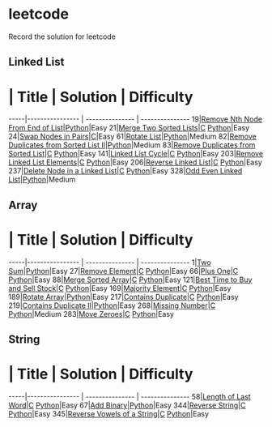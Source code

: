 # leetcode
Record the solution for leetcode

## Linked List
 #   | Title           |  Solution       | Difficulty
-----|---------------- | --------------- | ---------------
19|[Remove Nth Node From End of List](https://leetcode.com/problems/remove-nth-node-from-end-of-list/)|[Python](./python/19_removeNthFromEnd.py)|Easy
21|[Merge Two Sorted Lists](https://leetcode.com/problems/merge-two-sorted-lists/)|[C](./C/21_mergeTwoLists.c) [Python](./python/21_mergeTwoLists.py)|Easy
24|[Swap Nodes in Pairs](https://leetcode.com/problems/swap-nodes-in-pairs/)|[C](./C/24_swapPairs.c)|Easy
61|[Rotate List](https://leetcode.com/problems/rotate-list/)|[Python](./python/61_rotateRight.py)|Medium
82|[Remove Duplicates from Sorted List II](https://leetcode.com/problems/remove-duplicates-from-sorted-list-ii/)|[Python](./python/82_deleteDuplicates2.py)|Medium
83|[Remove Duplicates from Sorted List](https://leetcode.com/problems/remove-duplicates-from-sorted-list/)|[C](./C/83_deleteDuplicates.c) [Python](./python/83_deleteDuplicates.py)|Easy
141|[Linked List Cycle](https://leetcode.com/problems/linked-list-cycle/)|[C](./C/141_hasCycle.c) [Python](./python/141_hasCycle.py)|Easy
203|[Remove Linked List Elements](https://leetcode.com/problems/remove-linked-list-elements/)|[C](./C/203_removeElements.c) [Python](./python/203_removeElements.py)|Easy
206|[Reverse Linked List](https://leetcode.com/problems/reverse-linked-list/)|[C](./C/206_reverseList.c) [Python](./python/206_reverseList.py)|Easy
237|[Delete Node in a Linked List](https://leetcode.com/problems/delete-node-in-a-linked-list/)|[C](./C/237_deleteNode.c) [Python](./python/237_deleteNode.py)|Easy
328|[Odd Even Linked List](https://leetcode.com/problems/odd-even-linked-list/)|[Python](./python/328_oddEvenList.py)|Medium


## Array
 #   | Title           |  Solution       | Difficulty
-----|---------------- | --------------- | ---------------
1|[Two Sum](https://leetcode.com/problems/two-sum/)|[Python](./python/1_twoSum.py)|Easy
27|[Remove Element](https://leetcode.com/problems/remove-element/)|[C](./C/27_removeElement.c) [Python](./python/27_removeElement.py)|Easy
66|[Plus One](https://leetcode.com/problems/plus-one/)|[C](./C/66_plusOne.c) [Python](./python/66_plusOne.py)|Easy
88|[Merge Sorted Array](https://leetcode.com/problems/merge-sorted-array/)|[C](./C/88_merge.c) [Python](./python/88_merge.py)|Easy
121|[Best Time to Buy and Sell Stock](https://leetcode.com/problems/best-time-to-buy-and-sell-stock/)|[C](./C/121_maxProfit.c) [Python](./python/121_maxProfit.py)|Easy
169|[Majority Element](https://leetcode.com/problems/majority-element/)|[C](./C/169_majorityElement.c) [Python](./python/169_majorityElement.py)|Easy
189|[Rotate Array](https://leetcode.com/problems/rotate-array/)|[Python](./python/189_rotate.py)|Easy
217|[Contains Duplicate](https://leetcode.com/problems/contains-duplicate/)|[C](./C/217_containsDuplicate.c) [Python](./python/217_containsDuplicate.py)|Easy
219|[Contains Duplicate II](https://leetcode.com/problems/contains-duplicate-ii/)|[Python](./python/219_containsNearbyDuplicate.py)|Easy
268|[Missing Number](https://leetcode.com/problems/missing-number/)|[C](./C/268_missingNumber.c) [Python](./python/268_missingNumber.py)|Medium
283|[Move Zeroes](https://leetcode.com/problems/move-zeroes/)|[C](./C/283_moveZeroes.c) [Python](./python/283_moveZeroes.py)|Easy


## String
 #   | Title           |  Solution       | Difficulty
-----|---------------- | --------------- | ---------------
58|[Length of Last Word](https://leetcode.com/problems/length-of-last-word/)|[C](./C/58_lengthOfLastWord.c) [Python](./python/58_lengthOfLastWord.py)|Easy
67|[Add Binary](https://leetcode.com/problems/add-binary/)|[Python](./python/67_addBinary.py)|Easy
344|[Reverse String](https://leetcode.com/problems/reverse-string/)|[C](./C/344_reverseString.c) [Python](./python/344_reverseString.py)|Easy
345|[Reverse Vowels of a String](https://leetcode.com/problems/reverse-vowels-of-a-string/)|[C](./C/345_reverseVowels.c) [Python](./python/345_reverseVowels.py)|Easy
